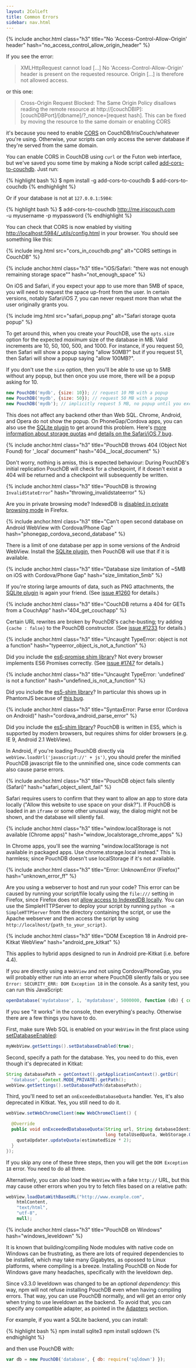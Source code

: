 ```yaml
---
layout: 2ColLeft
title: Common Errors
sidebar: nav.html
---
```


{% include anchor.html class="h3" title="No 'Access-Control-Allow-Origin' header" hash="no_access_control_allow_origin_header" %}

If you see the error:

> XMLHttpRequest cannot load [...]
> No 'Access-Control-Allow-Origin' header is present on the requested resource.
> Origin [...] is therefore not allowed access.

or this one:

> Cross-Origin Request Blocked: The Same Origin Policy disallows reading the remote resource at http://[couchDBIP]:[couchDBPort]/[dbname]/?_nonce=[request hash]. This can be fixed by moving the resource to the same domain or enabling CORS

it's because you need to enable [CORS](https://developer.mozilla.org/en-US/docs/Web/HTTP/Access_control_CORS) on CouchDB/IrisCouch/whatever you're using. Otherwise, your scripts can only access the server database if they're served from the same domain.

You can enable CORS in CouchDB using `curl` or the Futon web interface, but we've saved you some time by making a Node script called [add-cors-to-couchdb](https://github.com/pouchdb/add-cors-to-couchdb). Just run:

{% highlight bash %}
$ npm install -g add-cors-to-couchdb
$ add-cors-to-couchdb
{% endhighlight %}

Or if your database is not at `127.0.0.1:5984`:

{% highlight bash %}
$ add-cors-to-couchdb http://me.iriscouch.com \
    -u myusername -p mypassword
{% endhighlight %}

You can check that CORS is now enabled by visiting [http://localhost:5984/_utils/config.html](http://localhost:5984/_utils/config.html) in your browser. You should see something like this:

{% include img.html src="cors_in_couchdb.png" alt="CORS settings in CouchDB" %}

{% include anchor.html class="h3" title="iOS/Safari: \"there was not enough remaining storage space\"" hash="not_enough_space" %}

On iOS and Safari, if you expect your app to use more than 5MB of space, you will need to request the space up-front from the user.  In certain versions, notably Safari/iOS 7, you can never request more than what the user originally grants you.

{% include img.html src="safari_popup.png" alt="Safari storage quota popup" %}

To get around this, when you create your PouchDB, use the `opts.size` option for the expected _maximum_ size of the database in MB.  Valid increments are 10, 50, 100, 500, and 1000.  For instance, if you request 50, then Safari will show a popup saying "allow 50MB?" but if you request 51, then Safari will show a popup saying "allow 100MB?".

If you don't use the `size` option, then you'll be able to use up to 5MB without any popup, but then once you use more, there will be a popup asking for 10.

```js
new PouchDB('mydb', {size: 10}); // request 10 MB with a popup
new PouchDB('mydb', {size: 50}); // request 50 MB with a popup
new PouchDB('mydb'); // implicitly request 5 MB, no popup until you exceed 5MB
```

This does not affect any backend other than Web SQL. Chrome, Android, and Opera do not show the popup. On PhoneGap/Cordova apps, you can also use the [SQLite plugin][sqlite] to get around this problem. Here's [more information about storage quotas](http://www.html5rocks.com/en/tutorials/offline/quota-research) and [details on the Safari/iOS 7 bug](https://github.com/pouchdb/pouchdb/issues/2347).

{% include anchor.html class="h3" title="PouchDB throws 404 (Object Not Found) for '_local' document" hash="404__local_document" %}

Don't worry, nothing is amiss, this is expected behaviour:
During PouchDB's initial replication PouchDB will check for a checkpoint, if it doesn't exist a 404 will be returned and a checkpoint will subsequently be written.

{% include anchor.html class="h3" title="PouchDB is throwing `InvalidStateError`" hash="throwing_invalidstateerror" %}

Are you in private browsing mode? IndexedDB is [disabled in private browsing mode](https://developer.mozilla.org/en-US/docs/IndexedDB/Using_IndexedDB) in Firefox.

{% include anchor.html class="h3" title="Can't open second database on Android WebView with Cordova/Phone Gap" hash="phonegap_cordova_second_database" %}

There is a limit of one database per app in some versions of the Android WebView. Install the [SQLite plugin][sqlite], then PouchDB will use that if it is available.

{% include anchor.html class="h3" title="Database size limitation of ~5MB on iOS with Cordova/Phone Gap" hash="size_limitation_5mb" %}

If you're storing large amounts of data, such as PNG attachments, the [SQLite plugin][sqlite] is again your friend. (See [issue #1260](https://github.com/daleharvey/pouchdb/issues/1260) for details.)

{% include anchor.html class="h3" title="CouchDB returns a 404 for GETs from a CouchApp" hash="404_get_couchapp" %}

Certain URL rewrites are broken by PouchDB's cache-busting; try adding `{cache : false}` to the PouchDB constructor. (See [issue #1233](https://github.com/daleharvey/pouchdb/issues/1233) for details.)

{% include anchor.html class="h3" title="Uncaught TypeError: object is not a function" hash="typeerror_object_is_not_a_function" %}

Did you include the [es6-promise shim library](https://github.com/jakearchibald/es6-promise)?  Not every browser implements ES6 Promises correctly. (See [issue #1747](https://github.com/daleharvey/pouchdb/issues/1747) for details.)

{% include anchor.html class="h3" title="Uncaught TypeError: 'undefined' is not a function" hash="undefined_is_not_a_function" %}

Did you include the [es5-shim library][es5shim]? In particular this shows up in PhantomJS because of [this bug](https://github.com/ariya/phantomjs/issues/10522).

{% include anchor.html class="h3" title="SyntaxError: Parse error (Cordova on Android)" hash="cordova_android_parse_error" %}

Did you include the [es5-shim library][es5shim]?  PouchDB is written in ES5, which is supported by modern browsers, but requires shims for older browsers (e.g. IE 9, Android 2.1 WebView).

In Android, if you're loading PouchDB directly via `webView.loadUrl('javascript://' + js')`, you should prefer the minified PouchDB javascript file to the unminified one, since code comments can also cause parse errors.

{% include anchor.html class="h3" title="PouchDB object fails silently (Safari)" hash="safari_object_silent_fail" %}

Safari requires users to confirm that they want to allow an app to store data locally ("Allow this website to use space on your disk?").  If PouchDB is loaded in an `iframe` or some other unusual way, the dialog might not be shown, and the database will silently fail.

{% include anchor.html class="h3" title="window.localStorage is not available (Chrome apps)" hash="window_localstorage_chrome_apps" %}

In Chrome apps, you'll see the warning "window.localStorage is not available in packaged apps. Use chrome.storage.local instead."  This is harmless; since PouchDB doesn't use localStorage if it's not available.

{% include anchor.html class="h3" title="Error: UnknownError (Firefox)" hash="unknown_error_ff" %}

Are you using a webserver to host and run your code? This error can be caused by running your script/file locally using the `file:///` setting in Firefox, since Firefox does not [allow access to IndexedDB locally](https://bugzilla.mozilla.org/show_bug.cgi?id=643318). You can use the SimpleHTTPServer to deploy your script by running `python -m SimpleHTTPServer` from the directory containing the script, or use the Apache webserver and then access the script by using `http://localhost/{path_to_your_script}`.

{% include anchor.html class="h3" title="DOM Exception 18 in Android pre-Kitkat WebView" hash="android_pre_kitkat" %}

This applies to hybrid apps designed to run in Android pre-Kitkat (i.e. before 4.4).

If you are directly using a `WebView` and not using Cordova/PhoneGap, you will probably either run into an error where PouchDB silently fails or you see `Error: SECURITY_ERR: DOM Exception 18` in the console. As a sanity test, you can run this JavaScript:

```js
openDatabase('mydatabase', 1, 'mydatabase', 5000000, function (db) { console.log('it works!'); });
```

If you see "it works" in the console, then everything's peachy. Otherwise there are a few things you have to do.

First, make sure Web SQL is enabled on your `WebView` in the first place using [setDatabaseEnabled](http://developer.android.com/reference/android/webkit/WebSettings.html#setDatabaseEnabled%28boolean%29):

```java
myWebView.getSettings().setDatabaseEnabled(true);
```

Second, specify a path for the database. Yes, you need to do this, even though it's deprecated in Kitkat:

```java
String databasePath = getContext().getApplicationContext().getDir(
  "database", Context.MODE_PRIVATE).getPath();
webView.getSettings().setDatabasePath(databasePath);
```

Third, you'll need to set an `onExceededDatabaseQuota` handler. Yes, it's also deprecated in Kitkat. Yes, you still need to do it.

```java
webView.setWebChromeClient(new WebChromeClient() {

  @Override
  public void onExceededDatabaseQuota(String url, String databaseIdentifier, long currentQuota, long estimatedSize,
                                      long totalUsedQuota, WebStorage.QuotaUpdater quotaUpdater) {
    quotaUpdater.updateQuota(estimatedSize * 2);
  }
});
```

If you skip any one of these three steps, then you will get the `DOM Exception 18` error. You need to do all three.

Alternatively, you can also load the `WebView` with a fake `http://` URL, but this may cause other errors when you try to fetch files based on a relative path:

```java
webView.loadDataWithBaseURL("http://www.example.com", 
    htmlContent, 
    "text/html", 
    "utf-8", 
    null);
```

{% include anchor.html class="h3" title="PouchDB on Windows" hash="windows_leveldown" %}

It is known that building/compiling Node modules with native code on Windows can be frustrating, as there are lots of required dependencies to be installed, which may take many Gigabytes, as opossed to Linux platforms, where compiling is a breeze. Installing PouchDB on Node for Windows gave many headaches, specifically with the leveldown dep. 

Since v3.3.0 leveldown was changed to be an *optional dependency*: this way, npm will not refuse installing PouchDB even when having compiling errors. That way, you can use PouchDB normally, and will get an error only when trying to use leveldown as the backend. To avoid that, you can specify any compatible adapter, as pointed in the [Adapters](/adapters.html#pouchdb_in_node_js) section.

For example, if you want a SQLite backend, you can install:

{% highlight bash %}
npm install sqlite3
npm install sqldown
{% endhighlight %}

and then use PouchDB with:

```js
var db = new PouchDB('database', { db: require('sqldown') });

```

[es5shim]: https://github.com/es-shims/es5-shim
[sqlite]: https://github.com/brodysoft/Cordova-SQLitePlugin
